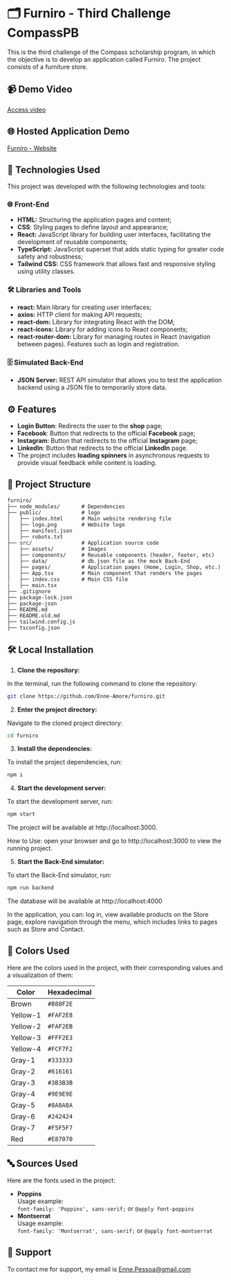 # 🗂️ Furniro - Third Challenge CompassPB

 This is the third challenge of the Compass scholarship program, in which the objective is to develop an application called Furniro. The project consists of a furniture store.

## 📹 Demo Video

 [Access video](https://third-challenge-furniro.s3.us-east-2.amazonaws.com/src/assets/demo-video-furniro.mp4)


## 🌐 Hosted Application Demo

 [Furniro - Website](https://main.d2hwjgjfr6ta1n.amplifyapp.com/)


## 🚀 Technologies Used

 This project was developed with the following technologies and tools:

### 🌐 Front-End

 * **HTML:** Structuring the application pages and content;
 * **CSS**: Styling pages to define layout and appearance;
 * **React:** JavaScript library for building user interfaces, facilitating the development of reusable components;
 * **TypeScript:** JavaScript superset that adds static typing for greater code safety and robustness;
 * **Tailwind CSS:** CSS framework that allows fast and responsive styling using utility classes.


### 🛠️ Libraries and Tools

 - **react:** Main library for creating user interfaces;
 - **axios:** HTTP client for making API requests;
 - **react-dom:** Library for integrating React with the DOM;
 - **react-icons:** Library for adding icons to React components;
 - **react-router-dom:** Library for managing routes in React (navigation between pages). Features such as login and registration.


### 🗄️ Simulated Back-End

 * **JSON Server:** REST API simulator that allows you to test the application backend using a JSON file to temporarily store data.


## ⚙️ Features

 - **Login Button**: Redirects the user to the **shop** page;
 - **Facebook**: Button that redirects to the official **Facebook** page;
 - **Instagram**: Button that redirects to the official **Instagram** page;
 - **LinkedIn**: Button that redirects to the official **LinkedIn** page.
 - The project includes **loading spinners** in asynchronous requests to provide visual feedback while content is loading.


## 📂 Project Structure

 ```plaintext
 furniro/
 ├── node_modules/       # Dependencies
 ├── public/             # logo
 │   ├── index.html      # Main website rendering file
 │   ├── logo.png        # Website logo
 │   ├── manifest.json      
 │   ├── robots.txt  
 ├── src/                # Application source code
 │   ├── assets/         # Images
 │   ├── components/     # Reusable components (header, footer, etc)
 │   ├── data/           # db.json file as the mock Back-End
 │   ├── pages/          # Application pages (Home, Login, Shop, etc.)
 │   ├── App.tsx         # Main component that renders the pages
 │   ├── index.css       # Main CSS file
 |   ├── main.tsx
 ├── .gitignore
 ├── package-lock.json
 ├── package-json
 ├── README.md
 ├── README.old.md
 ├── tailwind.config.js 
 ├── tsconfig.json
 ```


## 🛠️ Local Installation

 1. **Clone the repository:**
 
 In the terminal, run the following command to clone the repository:
 
 ```bash
 git clone https://github.com/Enne-Amore/furniro.git
 ```
 
 2. **Enter the project directory:**
 
 Navigate to the cloned project directory:
 
 ```bash
 cd furniro
 ```
 
 3. **Install the dependencies:**
 
 To install the project dependencies, run:
 
 ```bash
 npm i
 ```
 
 4. **Start the development server:**
 
 To start the development server, run:
 
 ```bash
 npm start
 ```
 
 The project will be available at http://localhost:3000.
 
 How to Use: open your browser and go to http://localhost:3000 to view the running project.
 
 5. **Start the Back-End simulator:**
 
 To start the Back-End simulator, run:
 
 ```bash
 npm run backend
 ```
 
 The database will be available at http://localhost:4000
 
 In the application, you can: log in, view available products on the Store page, explore navigation through the menu, which includes links to pages such as Store and Contact.


## 🎨 Colors Used

 Here are the colors used in the project, with their corresponding values ​​and a visualization of them:
 
 | Color    | Hexadecimal |
 | -------- |-------------|
 | Brown    | `#B88F2E`   |
 | Yellow-1 | `#FAF2E8`   |
 | Yellow-2 | `#FAF2EB`   |
 | Yellow-3 | `#FFF2E3`   |
 | Yellow-4 | `#FCF7F2`   |
 | Gray-1   | `#333333`   |
 | Gray-2   | `#616161`   |
 | Gray-3   | `#3B3B3B`   |
 | Gray-4   | `#9E9E9E`   |
 | Gray-5   | `#8A8A8A`   |
 | Gray-6   | `#242424`   |
 | Gray-7   | `#F5F5F7`   |
 | Red      | `#E87070`   |


## 🔤 Sources Used

 Here are the fonts used in the project:
 
 - **Poppins**  
   Usage example:  
   `font-family: 'Poppins', sans-serif;` or 
   `@apply font-poppins`
 - **Montserrat**  
   Usage example:   
   `font-family: 'Montserrat', sans-serif;` or 
   `@apply font-montserrat`


## 🔧 Support

 To contact me for support, my email is [Enne.Pessoa@gmail.com](mailto:Enne.Pessoa@gmail.com)

